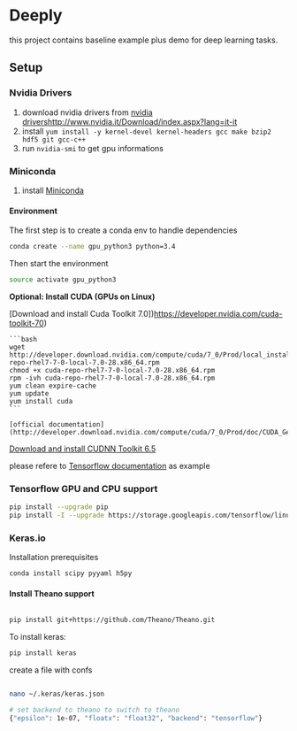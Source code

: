 # Deeply

this project contains baseline example plus demo for deep learning tasks.

## Setup


### Nvidia Drivers

1. download nvidia drivers from [nvidia drivers]()http://www.nvidia.it/Download/index.aspx?lang=it-it
2. install `yum install -y kernel-devel kernel-headers gcc make bzip2 hdf5 git gcc-c++`
3. run `nvidia-smi` to get gpu informations

### Miniconda

1. install [Miniconda](http://conda.pydata.org/miniconda.html)

#### Environment

The first step is to create a conda env to handle dependencies

```bash
conda create --name gpu_python3 python=3.4
```

Then start the environment

```bash
source activate gpu_python3
```

**Optional: Install CUDA (GPUs on Linux)**

[Download and install Cuda Toolkit 7.0])https://developer.nvidia.com/cuda-toolkit-70)

    ```bash
    wget http://developer.download.nvidia.com/compute/cuda/7_0/Prod/local_installers/rpmdeb/cuda-repo-rhel7-7-0-local-7.0-28.x86_64.rpm
    chmod +x cuda-repo-rhel7-7-0-local-7.0-28.x86_64.rpm 
    rpm -ivh cuda-repo-rhel7-7-0-local-7.0-28.x86_64.rpm 
    yum clean expire-cache
    yum update
    yum install cuda
    ```
    
    [official documentation](http://developer.download.nvidia.com/compute/cuda/7_0/Prod/doc/CUDA_Getting_Started_Linux.pdf)

[Download and install CUDNN Toolkit 6.5](https://developer.nvidia.com/rdp/cudnn-archive)

please refere to [Tensorflow documentation](https://www.tensorflow.org/versions/master/get_started/os_setup.html#optional-install-cuda-gpus-on-linux) as example

### Tensorflow GPU and CPU support


```bash
pip install --upgrade pip
pip install -I --upgrade https://storage.googleapis.com/tensorflow/linux/gpu/tensorflow-0.6.0-cp34-none-linux_x86_64.whl

```

### Keras.io

Installation prerequisites

```bash
conda install scipy pyyaml h5py
```


#### Install Theano support

```bash

pip install git+https://github.com/Theano/Theano.git
```

To install keras:

```bash
pip install keras
```

create a file with confs

```bash

nano ~/.keras/keras.json

# set backend to theano to switch to theano
{"epsilon": 1e-07, "floatx": "float32", "backend": "tensorflow"}

```